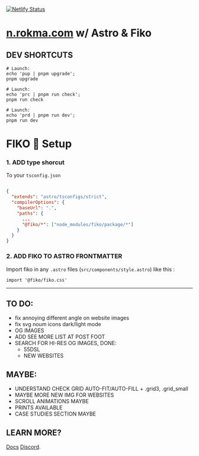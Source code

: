 [![Netlify Status](https://api.netlify.com/api/v1/badges/3df602d2-8b9d-475f-9fe7-1f07ad1081cb/deploy-status)](https://app.netlify.com/sites/rokastro/deploys)

# [n.rokma.com](https://n.rokma.com/) w/ Astro & Fiko

## DEV SHORTCUTS

```shell
# Launch:
echo 'pup | pnpm upgrade';
pnpm upgrade
```

```shell
# Launch:
echo 'prc | pnpm run check';
pnpm run check
```

```shell
# Launch:
echo 'prd | pnpm run dev';
pnpm run dev
```

# FIKO 👀 Setup

### 1. ADD type shorcut

To your `tsconfig.json`

```tsconfig.json

{
  "extends": "astro/tsconfigs/strict",
  "compilerOptions": {
    "baseUrl": ".",
    "paths": {
      ...
      "@fiko/*": ["node_modules/fiko/package/*"]
    }
  }
}

```

### 2. ADD FIKO TO ASTRO FRONTMATTER

Import fiko in any `.astro` files (`src/components/style.astro`) like this :

```style.astro
import '@fiko/fiko.css'
```

---

## TO DO:

- fix annoying different angle on website images
- fix svg noum icons dark/light mode
- OG IMAGES
- ADD SEE MORE LIST AT POST FOOT
- SEARCH FOR HI-RES OG IMAGES, DONE:
  - 55DSL
  - NEW WEBSITES

## MAYBE:

- UNDERSTAND CHECK GRID AUTO-FIT/AUTO-FILL + .grid3, .grid_small
- MAYBE MORE NEW IMG FOR WEBSITES
- SCROLL ANIMATIONS MAYBE
- PRINTS AVAILABLE
- CASE STUDIES SECTION MAYBE

## LEARN MORE?

[Docs](https://docs.astro.build)
[Discord](https://astro.build/chat).
